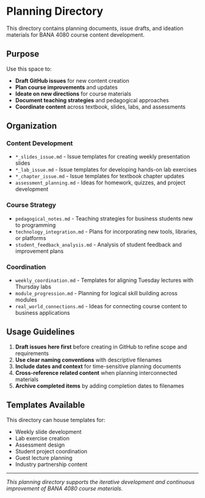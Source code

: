 # Planning Directory

This directory contains planning documents, issue drafts, and ideation materials for BANA 4080 course content development.

## Purpose

Use this space to:
- **Draft GitHub issues** for new content creation
- **Plan course improvements** and updates
- **Ideate on new directions** for course materials
- **Document teaching strategies** and pedagogical approaches
- **Coordinate content** across textbook, slides, labs, and assessments

## Organization

### Content Development
- `*_slides_issue.md` - Issue templates for creating weekly presentation slides
- `*_lab_issue.md` - Issue templates for developing hands-on lab exercises  
- `*_chapter_issue.md` - Issue templates for textbook chapter updates
- `assessment_planning.md` - Ideas for homework, quizzes, and project development

### Course Strategy
- `pedagogical_notes.md` - Teaching strategies for business students new to programming
- `technology_integration.md` - Plans for incorporating new tools, libraries, or platforms
- `student_feedback_analysis.md` - Analysis of student feedback and improvement plans

### Coordination
- `weekly_coordination.md` - Templates for aligning Tuesday lectures with Thursday labs
- `module_progression.md` - Planning for logical skill building across modules
- `real_world_connections.md` - Ideas for connecting course content to business applications

## Usage Guidelines

1. **Draft issues here first** before creating in GitHub to refine scope and requirements
2. **Use clear naming conventions** with descriptive filenames
3. **Include dates and context** for time-sensitive planning documents
4. **Cross-reference related content** when planning interconnected materials
5. **Archive completed items** by adding completion dates to filenames

## Templates Available

This directory can house templates for:
- Weekly slide development
- Lab exercise creation  
- Assessment design
- Student project coordination
- Guest lecture planning
- Industry partnership content

---

*This planning directory supports the iterative development and continuous improvement of BANA 4080 course materials.*